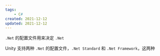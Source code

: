 ```yaml
---
tags:
    - C#
created: 2021-12-12
updated: 2021-12-12
---
```


`.Net` 的配置文件用来决定 `.Net`

Unity  支持两种 `.Net` 的配置文件，`.Net Standard` 和 `.Net Framework`，这两种


